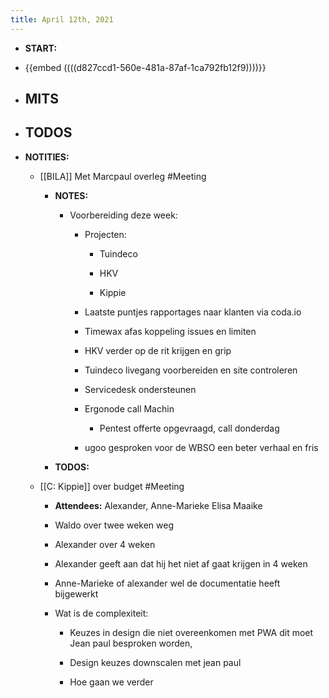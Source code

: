 ```yaml
---
title: April 12th, 2021
---
```


- **START:**

- {{embed  ((((d827ccd1-560e-481a-87af-1ca792fb12f9))))}}

- **MITS**
	 - 

- **TODOS**
	 - 

- **NOTITIES:**
	 - [[BILA]] Met Marcpaul overleg  #Meeting 
		 - **NOTES:**
			 - Voorbereiding deze week:
				 - Projecten:
					 - Tuindeco 

					 - HKV

					 - Kippie

				 - Laatste puntjes rapportages naar klanten via coda.io 

				 - Timewax afas koppeling issues en limiten 

				 - HKV verder op de rit krijgen en grip

				 - Tuindeco livegang voorbereiden en site controleren

				 - Servicedesk ondersteunen

				 - Ergonode call Machin
					 - Pentest offerte opgevraagd, call donderdag

				 - ugoo gesproken voor de WBSO een beter verhaal en fris

		 - **TODOS:**

	 - [[C: Kippie]] over budget  #Meeting
		 - **Attendees:**  Alexander, Anne-Marieke Elisa Maaike

		 - Waldo over twee weken weg 

		 - Alexander over 4 weken 

		 - Alexander geeft aan dat hij het niet af gaat krijgen in 4 weken 

		 - Anne-Marieke of alexander wel de documentatie heeft bijgewerkt

		 - Wat is de complexiteit:
			 - Keuzes in design die niet overeenkomen met PWA dit moet Jean paul besproken worden,

			 - Design keuzes downscalen met jean paul

			 - Hoe gaan we verder 
